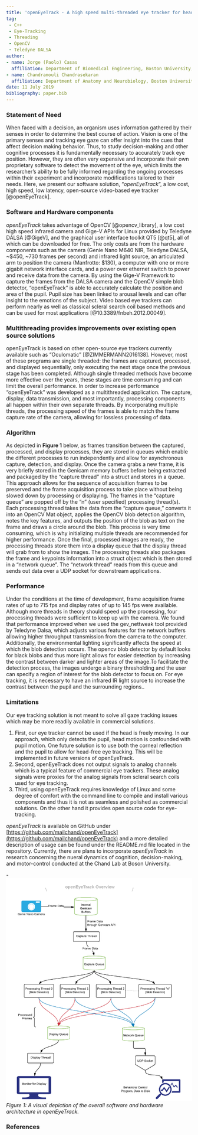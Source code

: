 ```yaml
---
title: 'openEyeTrack - A high speed multi-threaded eye tracker for head-fixed applications'
tag:
 - C++
 - Eye-Tracking
 - Threading
 - OpenCV
 - Teledyne DALSA
author:
- name: Jorge (Paolo) Casas
  affiliation: Department of Biomedical Engineering, Boston University, 02215 
- name: Chandramouli Chandrasekaran
  affiliation: Department of Anatomy and Neurobiology, Boston University, 02118 \ Department of Psychological and Brain Sciences, Boston University, 02215
date: 11 July 2019
bibliography: paper.bib
---
```


### Statement of Need

When faced with a decision, an organism uses information gathered by their senses in order to determine the best course of action. Vision is one of the primary senses and tracking eye gaze can offer insight into the cues that affect decision making behavior. Thus, to study decision-making and other cognitive processes it is fundamentally necessary to accurately track eye position. However, they  are often very expensive and incorporate their own proprietary software to detect the movement of the eye, which limits the researcher’s ability to be fully informed regarding the ongoing processes within their experiment and incorporate modifications tailored to their needs. Here, we present our software solution, “_openEyeTrack_”, a low cost, high speed, low latency, open-source video-based eye tracker [@openEyeTrack]. 


### Software and Hardware components 

_openEyeTrack_ takes advantage of OpenCV [@opencv_library], a low cost high speed infrared camera and Gige-V APIs for Linux provided by Teledyne DALSA [@GigeV], and the graphical user interface toolkit QT5 [@qt5], all of which can be downloaded for free. The only costs are from the hardware components such as the camera (Genie Nano M640 NIR, Teledyne DALSA, ~$450, ~730 frames per second) and infrared light source, an articulated arm to position the camera (Manfrotto: $130), a computer with one or more gigabit network interface cards, and a power over ethernet switch to power and receive data from the camera. By using the Gige-V Framework to capture the frames from the DALSA camera and the OpenCV simple blob detector, “openEyeTrack” is able to accurately calculate the position and area of the pupil. Pupil size has been linked to arousal levels and can offer insight to the emotions of the subject. Video based eye trackers can perform nearly as well as classical scleral search coil based methods and can be used for most applications [@10.3389/fnbeh.2012.00049]. 


### Multithreading provides improvements over existing open source solutions

openEyeTrack is based on other open-source eye trackers currently available such as “Oculomatic” [@ZIMMERMANN2016138]. However, most of these programs are single threaded: the frames are captured, processed, and displayed sequentially, only executing the next stage once the previous stage has been completed. Although single threaded  methods have become more effective over the years, these stages are time consuming and can limit the overall performance. In order to increase performance “openEyeTrack” was developed as a multithreaded application. The capture, display, data transmission, and most importantly, processing components all happen within their own separate threads. By incorporating multiple threads, the processing speed of the frames is able to match the frame capture rate of the camera, allowing for lossless processing of data.


### Algorithm

As depicted in **Figure 1** below, as frames transition between the captured, processed, and display processes, they are stored in queues which enable the different processes to run independently  and allow for asynchronous capture, detection, and display. Once the camera grabs a new frame, it is very briefly stored in the Genicam memory buffers before being extracted and packaged by the “capture thread” into a struct and stores in a queue. This approach allows for the sequence of acquisition frames to be preserved and the frame acquisition process to take place without being slowed down by processing or displaying. The frames in the “capture queue” are popped off by the “n” (user specified) processing thread(s). Each processing thread takes the data from the “capture queue,” converts it into an OpenCV Mat object, applies the OpenCV blob detection algorithm, notes the key features, and outputs the position of the blob as text on the frame and  draws a circle around the blob. This process is very time consuming, which is why initializing multiple threads are recommended for higher performance. Once the final, processed images are ready, the processing threads store them into a display queue that the display thread will grab from to show the images. The processing threads also packages the frame and keypoints information into a struct object which is then stored in a “network queue”. The “network thread” reads from this queue and sends out data over a UDP socket for downstream applications.
 
### Performance 

Under the conditions at the time of development, frame acquisition frame rates of up to 715 fps and display rates of up to 145 fps were available. Although more threads in theory should speed up the processing, four processing threads were sufficient to keep up with the camera. We found that performance improved when we used the gev_nettweak tool provided by Teledyne Dalsa, which adjusts various features for the network buffers allowing higher throughput transmission from the camera to the computer. Additionally, the environmental lighting significantly affects the speed at which the blob detection occurs. The opencv blob detector by default looks for black blobs and thus more light allows for easier detection by increasing the contrast between darker and lighter areas of the image.To facilitate the detection process, the images undergo a binary thresholding and the user can specify a region of interest for the blob detector to focus on. For eye tracking, it is necessary to have an infrared IR light source to increase the contrast between the pupil and the surrounding regions.. 

### Limitations

 Our eye tracking solution is not meant to solve all gaze tracking issues which may be more readily available in commercial solutions. 

1. First, our eye tracker cannot be used if the head is freely moving. In our approach, which only detects the pupil, head motion is confounded with pupil motion. One future solution is to use both the corneal reflection and the pupil to allow for head-free eye tracking. This will be implemented in future versions of openEyeTrack.
2. Second, openEyeTrack does not output signals to analog channels which is a typical feature of commercial eye trackers. These analog signals were proxies for the analog signals from scleral search coils used for eye tracking. 
3. Third, using openEyeTrack requires knowledge of Linux and some degree of comfort with the command line to compile and install various components and thus it is not as seamless and polished as commercial solutions. On the other hand it provides open source code for eye-tracking.

_openEyeTrack_ is available on GitHub under [https://github.com/mailchand/openEyeTrack](https://github.com/mailchand/openEyeTrack) and a more detailed description of usage can be found under the README.md file located in the repository. Currently, there are plans to incorporate _openEyeTrack_ in research concerning the nueral dynamics of cognition, decision-making, and motor-control conducted at the Chand Lab at Boson University.


-![Fidgit deposited in figshare.](openEyeTrack_Overview.png)
*Figure 1: A visual depiction of the overall software and hardware architecture in openEyeTrack.* 

### References
